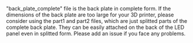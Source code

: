 "back_plate_complete" file is the back plate in complete form. If the dimensions of the back plate are too large for your 3D printer, please consider using the part1 and part2 files, which are just splitted parts of the complete back plate. They can be easily attached on the back of the LED panel even in splitted form. Please add an issue if you face any problems.
